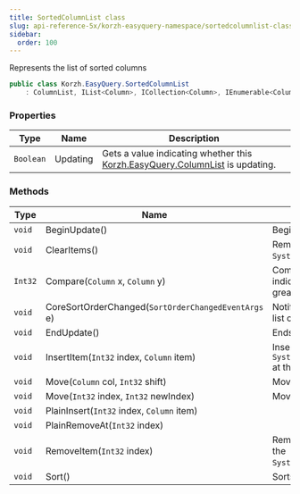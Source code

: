 ```yaml
---
title: SortedColumnList class
slug: api-reference-5x/korzh-easyquery-namespace/sortedcolumnlist-class
sidebar:
  order: 100
---
```


Represents the list of sorted columns
```csharp
public class Korzh.EasyQuery.SortedColumnList
    : ColumnList, IList<Column>, ICollection<Column>, IEnumerable<Column>, IEnumerable, IList, ICollection, IReadOnlyList<Column>, IReadOnlyCollection<Column>, IComparer<Column>

```

### Properties

| Type | Name | Description | 
| --- | --- | --- | 
| `Boolean` | Updating | Gets a value indicating whether this [Korzh.EasyQuery.ColumnList](///////////////easyquery/docs/api-reference-5x/korzh-easyquery-namespace/columnlist-class) is updating. | 


### Methods

| Type | Name | Description | 
| --- | --- | --- | 
| `void` | BeginUpdate() | Begins the update process. | 
| `void` | ClearItems() | Removes all elements from the `System.Collections.ObjectModel.Collection'1`. | 
| `Int32` | Compare(`Column` x, `Column` y) | Compares two objects and returns a value indicating whether one is less than, equal to, or greater than the other. | 
| `void` | CoreSortOrderChanged(`SortOrderChangedEventArgs` e) | Notify parent query about the changes in the list of sorted columns | 
| `void` | EndUpdate() | Ends the update process. | 
| `void` | InsertItem(`Int32` index, `Column` item) | Inserts an element into the `System.Collections.ObjectModel.Collection'1` at the specified index. | 
| `void` | Move(`Column` col, `Int32` shift) | Moves the specified column. | 
| `void` | Move(`Int32` index, `Int32` newIndex) | Moves the specified column. | 
| `void` | PlainInsert(`Int32` index, `Column` item) |  | 
| `void` | PlainRemoveAt(`Int32` index) |  | 
| `void` | RemoveItem(`Int32` index) | Removes the element at the specified index of the `System.Collections.ObjectModel.Collection'1`. | 
| `void` | Sort() | Sorts the list of columns. |
